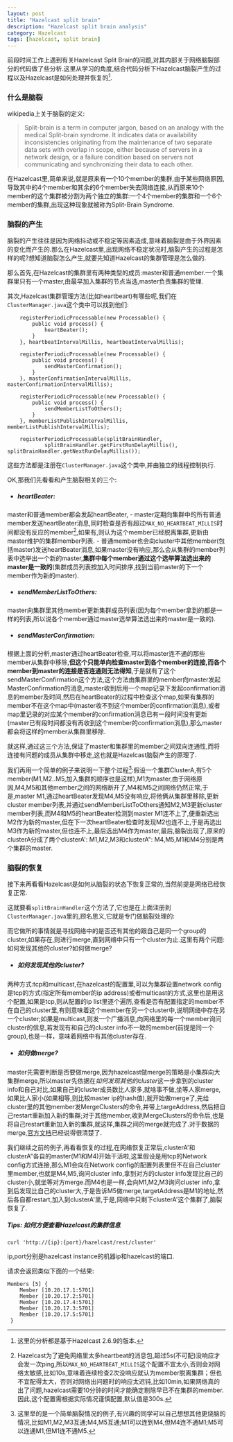 ```yaml
---
layout: post
title: "Hazelcast split brain"
description: "Hazelcast split brain analysis"
category: Hazelcast
tags: [hazelcast, split brain]
---
```


前段时间工作上遇到有关Hazelcast Split Brain的问题,对其内部关于网络脑裂部分的代码做了些分析.这里从学习的角度,结合代码分析下Hazelcast脑裂产生的过程以及Hazelcast是如何处理并恢复的[^1].

[^1]: 这里的分析都是基于Hazelcast 2.6.9的版本.

### 什么是脑裂 ###
wikipedia上关于脑裂的定义:

> Split-brain is a term in computer jargon, based on an analogy with the medical Split-brain syndrome. It indicates data or availability inconsistencies originating from the maintenance of two separate data sets with overlap in scope, either because of servers in a network design, or a failure condition based on servers not communicating and synchronizing their data to each other.

在Hazelcast里,简单来说,就是原来有一个10个member的集群,由于某些网络原因,导致其中的4个member和其余的6个member失去网络连接,从而原来10个member的这个集群被分割为两个独立的集群:一个4个member的集群和一个6个member的集群,出现这种现象就被称为Split-Brain Syndrome.

### 脑裂的产生 ###
脑裂的产生往往是因为网络抖动或不稳定等因素造成,意味着脑裂是由于外界因素的变化而产生的.那么在Hazelcast里,出现网络不稳定状况时,脑裂产生的过程是怎样的呢?想知道脑裂怎么产生,就要先知道Hazelcast的集群管理是怎么做的.

那么首先,在Hazelcast的集群里有两种类型的成员:master和普通member.一个集群里只有一个master,由最早加入集群的节点当选,master负责集群的管理.

其次,Hazelcast集群管理方法(比如heartbeart)有哪些呢,我们在```ClusterManager.java```这个类中可以找到他们:

        registerPeriodicProcessable(new Processable() {
            public void process() {
                heartBeater();
            }
        }, heartbeatIntervalMillis, heartbeatIntervalMillis);

        registerPeriodicProcessable(new Processable() {
            public void process() {
                sendMasterConfirmation();
            }
        }, masterConfirmationIntervalMillis, masterConfirmationIntervalMillis);

        registerPeriodicProcessable(new Processable() {
            public void process() {
                sendMemberListToOthers();
            }
        }, memberListPublishIntervalMillis, memberListPublishIntervalMillis);

        registerPeriodicProcessable(splitBrainHandler,
                splitBrainHandler.getFirstRunDelayMillis(), splitBrainHandler.getNextRunDelayMillis());

这些方法都是注册在```ClusterManager.java```这个类中,并由独立的线程控制执行.

OK,那我们先看看和产生脑裂相关的三个: 

- ##### heartBeater: ##### 
master和普通member都会发起heartBeater,
    - master定期向集群中的所有普通member发送heartBeater消息,同时检查是否有超过```MAX_NO_HEARTBEAT_MILLIS```时间都没有反应的member[^2],如果有,则认为这个member已经脱离集群,更新由master维护的集群member列表.
    - 普通member也会向cluster中其他member(包括master)发送heartBeater消息,如果master没有响应,那么会从集群的member列表中选举出一个新的master,**集群中每个member通过这个选举算法选出来的master是一致的**(集群成员列表按加入时间排序,找到当前master的下一个member作为新的master).

[^2]: Hazelcast为了避免网络里太多heartbeat的消息包,超过5s(不可配)没响应才会发一次ping,所以```MAX_NO_HEARTBEAT_MILLIS```这个配置不宜太小,否则会对网络太敏感,比如10s,意味着连续检查2次没响应就认为member脱离集群；但也不宜配得太大，否则对网络出问题时的响应太迟钝,比如10min,如果网络真的出了问题,hazelcast需要10分钟的时间才能确定剔除早已不在集群的member.因此,这个配置需根据实际情况谨慎配置,默认值是300s.

- ##### sendMemberListToOthers: #####
master向集群里其他member更新集群成员列表(因为每个member拿到的都是一样的列表,所以说各个member通过master选举算法选出来的master是一致的). 

- ##### sendMasterConfirmation: #####
根据上面的分析,master通过heartBeater检查,可以将master连不通的那些member从集群中移除,**但这个只能单向检查master到各个member的连接,而各个member到master的连接是否连通则无法得知**,于是就有了这个sendMasterConfirmation这个方法,这个方法由集群里的member向master发起MasterConfirmation的消息,master收到后用一个map记录下发起confirmation消息的member及时间,然后在heartBeater的过程中检查这个map,如果有集群的member不在这个map中(master收不到这个member的confirmation消息),或者map里记录的对应某个member的confirmation消息已有一段时间没有更新(master已有段时间都没有再收到这个member的confirmation消息),那么master都会将这样的member从集群里移除.

就这样,通过这三个方法,保证了master和集群里的member之间双向连通性,而将连接有问题的成员从集群中移走,这也就是Hazelcast脑裂产生的原理了.

我们再用一个简单的例子来说明一下整个过程[^3]:假设一个集群ClusterA,有5个member(M1,M2..M5,加入集群的顺序也是这样),M1为master,由于网络原因,M4,M5和其他member之间的网络断开了,M4和M5之间网络仍然正常,于是,master M1,通过heartBeater发现M4,M5没有响应,将他俩从集群里移除,更新cluster member列表,并通过sendMemberListToOthers通知M2,M3更新cluster member列表,而M4和M5的heartBeater检测到master M1连不上了,便重新选出M2作为新的master,但在下一次heartBeater检查时发现M2也连不上,于是再选出M3作为新的master,但也连不上,最后选出M4作为master,最后,脑裂出现了,原来的clusterA分成了两个clusterA': M1,M2,M3和clusterA": M4,M5,M1和M4分别是两个集群的master.

[^3]: 这里举的是一个简单脑裂情况的例子,有兴趣的同学可以自己想想其他更烧脑的情况,比如M1,M2,M3互通;M4,M5互通;M1可以连到M4,但M4连不通M1;M5可以连通M1,但M1连不通M5.

### 脑裂的恢复 ###
接下来再看看Hazelcast是如何从脑裂的状态下恢复正常的,当然前提是网络已经恢复正常.

这就要看```splitBrainHandler```这个方法了,它也是在上面注册到```ClusterManager.java```里的,顾名思义,它就是专门做脑裂处理的:

而它做所的事情就是寻找网络中的是否还有其他的跟自己是同一个group的cluster,如果存在,则进行merge,直到网络中只有一个cluster为止.这里有两个问题:如何发现其他的cluster?如何做merge?

- ##### 如何发现其他的cluster? #####
两种方式:tcp和multicast,在hazelcast的配置里,可以为集群设置network config是tcp的方式(指定所有member的ip address)或者multicast的方式,这里也是用这个配置,如果是tcp,则从配置的ip list里逐个遍历,查看是否有配置指定的member不在自己的cluster里,有则意味着这个member在另一个cluster中,说明网络中存在另一个cluster;如果是multicast,则发一个广播消息,向网络里的每一个member询问cluster的信息,若发现有和自己的cluster info不一致的member(前提是同一个group),也是一样，意味着网络中有其他cluster存在.

- ##### 如何做merge? #####
master先需要判断是否要做merge,因为hazelcast做merge的策略是小集群向大集群merge,所以master先依据在*如何发现其他的cluster*这一步拿到的cluster info和自己对比,如果自己的cluster成员数比人家多,就啥事不做,坐等人家merge,如果比人家小(如果相等,则比较master ip的hash值),就开始做merge了,先给cluster里的其他member发MergeClusters的命令,并带上targeAddress,然后把自己restart重新加入新的集群;对于其他member,收到MergeClusters的命令后,也是将自己restart重新加入新的集群,就这样,集群之间的merge就完成了.对于数据的merge,[官方文档](http://docs.hazelcast.org/docs/2.6/manual/html-single/#NetworkPartitioning)已经说得很清楚了.

我们继续之前的例子,再看看恢复的过程,在网络恢复正常后,clusterA'和clusterA"各自的master(M1和M4)开始干活啦,这里假设是用tcp的Network config方式连接,那么M1会向在Network config的配置列表里但不在自己cluster里member,也就是M4,M5,询问cluster info,拿到对方的cluster info发现比自己的cluster小,就坐等对方merge.而M4也是一样,会向M1,M2,M3询问cluster info,拿到后发现比自己的cluster大,于是告诉M5做merge,targetAddress是M1的地址,然后各自都restart,加入到clusterA'里,于是,网络中只剩下clusterA'这个集群了,脑裂恢复了.

##### Tips: 如何方便查看Hazelcast的集群信息 #####

```curl 'http://{ip}:{port}/hazelcast/rest/cluster' ```

ip,port分别是hazelcast instance的机器ip和hazelcast的端口.

请求会返回类似下面的一个结果:

```
Members [5] {
    Member [10.20.17.1:5701]
    Member [10.20.17.2:5701]
    Member [10.20.17.4:5701]
    Member [10.20.17.3:5701]
    Member [10.20.17.5:5701]
 }
```
